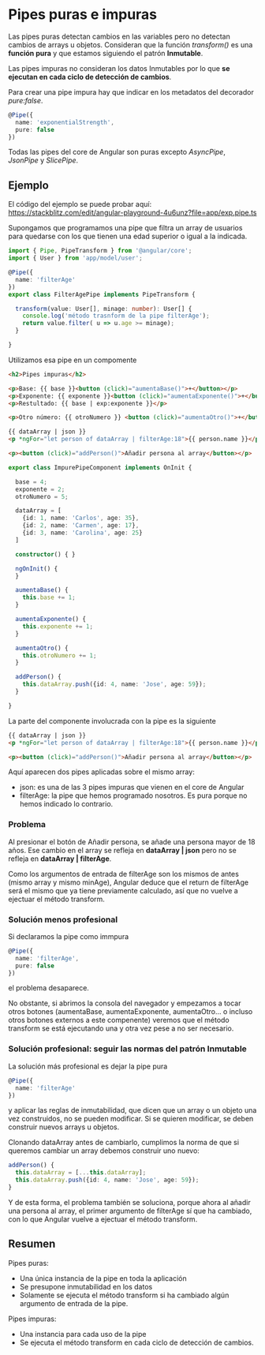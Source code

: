 # Pipes puras e impuras

Las pipes puras detectan cambios en las variables pero no detectan cambios  de arrays u objetos. Consideran que la función *transform()* es una **función pura** y que estamos siguiendo el patrón **Inmutable**.

Las pipes impuras no consideran los datos Inmutables por lo que **se ejecutan en cada ciclo de detección de cambios**.

Para crear una pipe impura hay que indicar en los metadatos del decorador *pure:false*.

```typescript
@Pipe({
  name: 'exponentialStrength',
  pure: false
})
```

Todas las pipes del core de Angular son puras excepto *AsyncPipe*, *JsonPipe* y *SlicePipe*. 

## Ejemplo

El código del ejemplo se puede probar aquí: https://stackblitz.com/edit/angular-playground-4u6unz?file=app/exp.pipe.ts

Supongamos que programamos una pipe que filtra un array de usuarios para quedarse con los que tienen una edad superior o igual a la indicada.

```ts
import { Pipe, PipeTransform } from '@angular/core';
import { User } from 'app/model/user';

@Pipe({
  name: 'filterAge'
})
export class FilterAgePipe implements PipeTransform {

  transform(value: User[], minage: number): User[] {
    console.log('método trasnform de la pipe filterAge');
    return value.filter( u => u.age >= minage);
  }

}
```

Utilizamos esa pipe en un compomente

```html
<h2>Pipes impuras</h2>

<p>Base: {{ base }}<button (click)="aumentaBase()">+</button></p>
<p>Exponente: {{ exponente }}<button (click)="aumentaExponente()">+</button></p>
<p>Restultado: {{ base | exp:exponente }}</p>

<p>Otro número: {{ otroNumero }} <button (click)="aumentaOtro()">+</button></p>

{{ dataArray | json }}
<p *ngFor="let person of dataArray | filterAge:18">{{ person.name }}</p>

<p><button (click)="addPerson()">Añadir persona al array</button></p>
```

```ts
export class ImpurePipeComponent implements OnInit {

  base = 4;
  exponente = 2;
  otroNumero = 5;

  dataArray = [
    {id: 1, name: 'Carlos', age: 35},
    {id: 2, name: 'Carmen', age: 17},
    {id: 3, name: 'Carolina', age: 25}
  ]

  constructor() { }

  ngOnInit() {
  }

  aumentaBase() {
    this.base += 1;
  }

  aumentaExponente() {
    this.exponente += 1;
  }

  aumentaOtro() {
    this.otroNumero += 1;
  }

  addPerson() {
    this.dataArray.push({id: 4, name: 'Jose', age: 59});
  }

}
```

La parte del componente involucrada con la pipe es la siguiente

```html
{{ dataArray | json }}
<p *ngFor="let person of dataArray | filterAge:18">{{ person.name }}</p>

<p><button (click)="addPerson()">Añadir persona al array</button></p>
```

Aquí aparecen dos pipes aplicadas sobre el mismo array:

- json: es una de las 3 pipes impuras que vienen en el core de Angular
- filterAge: la pipe que hemos programado nosotros. Es pura porque no hemos indicado lo contrario.

### Problema

Al presionar el botón de Añadir persona, se añade una persona mayor de 18 años. Ese cambio en el array se refleja en **dataArray | json** pero no se refleja en **dataArray | filterAge**.

Como los argumentos de entrada de filterAge son los mismos de antes (mismo array y mismo minAge), Angular deduce que el return de filterAge será el mismo que ya tiene previamente calculado, así que no vuelve a ejectuar el método transform.

### Solución menos profesional

Si declaramos la pipe como immpura

```ts
@Pipe({
  name: 'filterAge',
  pure: false
})
```

el problema desaparece. 

No obstante, si abrimos la consola del navegador y empezamos a tocar otros botones (aumentaBase, aumentaExponente, aumentaOtro... o incluso otros botones externos a este compenente) veremos que el método transform se está ejecutando una y otra vez pese a no ser necesario.

### Solución profesional: seguir las normas del patrón Inmutable

La solución más profesional es dejar la pipe pura

```ts
@Pipe({
  name: 'filterAge'
})
```

y aplicar las reglas de inmutabilidad, que dicen que un array o un objeto una vez construidos, no se pueden modificar. Si se quieren modificar, se deben construir nuevos arrays u objetos.

Clonando dataArray antes de cambiarlo, cumplimos la norma de que si queremos cambiar un array debemos construir uno nuevo:

```ts
addPerson() {
  this.dataArray = [...this.dataArray];
  this.dataArray.push({id: 4, name: 'Jose', age: 59});
}
```

Y de esta forma, el problema también se soluciona, porque ahora al añadir una persona al array, el primer argumento de filterAge sí que ha cambiado, con lo que Angular vuelve a ejectuar el método transform.

## Resumen

Pipes puras:

- Una única instancia de la pipe en toda la aplicación
- Se presupone inmutabilidad en los datos
- Solamente se ejecuta el método transform si ha cambiado algún argumento de entrada de la pipe.

Pipes impuras:

- Una instancia para cada uso de la pipe
- Se ejecuta el método transform en cada ciclo de detección de cambios.
